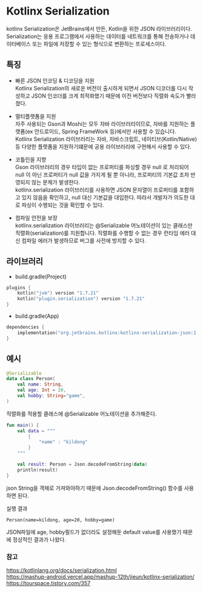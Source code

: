 # Kotlinx Serialization
kotlinx Serialization은 JetBrains에서 만든, Kotlin을 위한 JSON 라이브러리이다.   
Serialization는 응용 프로그램에서 사용하는 데이터를 네트워크를 통해 전송하거나 데이터베이스 또는 파일에 저장할 수 있는 형식으로 변환하는 프로세스이다.

## 특징
*	빠른 JSON 인코딩 & 디코딩을 지원   
Kotlinx Serialization의 새로운 버전이 출시하게 되면서 JSON 디코더를 다시 작성하고 JSON 인코더를 크게 최적화했기 때문에 이전 버전보다 직렬화 속도가 빨라졌다.

* 멀티플랫폼을 지원   
자주 사용되는 Gson과 Moshi는 모두 자바 라이브러리이므로, 자바를 지원하는 플랫폼(ex 안드로이드, Spring FrameWork 등)에서만 사용할 수 있습니다.   
Kotlinx Serialization 라이브러리는 자바, 자바스크립트, 네이티브(Kotlin/Native) 등 다양한 플랫폼을 지원하기떄문에 공용 라이브러리에 구현해서 사용할 수 있다.

* 코틀린을 지향    
Gson 라이브러리의 경우 타입이 없는 프로퍼티를 파싱할 경우 null 로 처리되어 null 이 아닌 프로퍼티가 null 값을 가지게 될 뿐 아니라, 프로퍼티의 기본값 조차 반영되지 않는 문제가 발생한다.   
kotlinx.serialization 라이브러리를 사용하면 JSON 문자열이 프로퍼티를 포함하고 있지 않음을 확인하고, null 대신 기본값을 대입한다. 따라서 개발자가 의도한 대로 파싱이 수행되는 것을 확인할 수 있다.

* 컴파일 안전을 보장   
kotlinx.serialization 라이브러리는 @Serializable 어노테이션이 있는 클래스만 직렬화(serialization)를 지원합니다.
직렬화를 수행할 수 없는 경우 런타임 에러 대신 컴파일 에러가 발생하므로 버그를 사전에 방지할 수 있다.

## 라이브러리
* build.gradle(Project)
``` kotlin
plugins {
    kotlin("jvm") version "1.7.21"
    kotlin("plugin.serialization") version "1.7.21"
}
```
* build.gradle(App)
``` kotlin
dependencies {
    implementation("org.jetbrains.kotlinx:kotlinx-serialization-json:1.4.1")
}
```

## 예시 
``` kotlin
@Serializable
data class Person(
    val name: String,
    val age: Int = 20,
    val hobby: String="game",
)
```
직렬화를 적용할 클래스에 @Serializable 어노테이션을 추가해준다.
``` kotlin
fun main() {
    val data = """
        {
            "name" : "kildong"
        }
    """

    val result: Person = Json.decodeFromString(data)
    println(result)
}
```
json String을 객체로 가져와야하기 때문에 Json.decodeFromString() 함수를 사용하면 된다.

실행 결과
```
Person(name=kildong, age=20, hobby=game)
```
JSON파일에 age, hobby필드가 없더라도 설정해둔 default value를 사용했기 때문에 정상적인 결과가 나왔다.






### 참고
https://kotlinlang.org/docs/serialization.html   
https://mashup-android.vercel.app/mashup-12th/jieun/kotlinx-serialization/   
https://tourspace.tistory.com/357   


